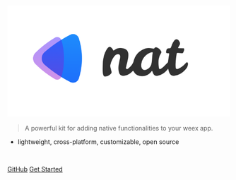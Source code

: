 ![nat](_assets/images/nat_logo.png)

> A powerful kit for adding native functionalities to your weex app.

- lightweight, cross-platform, customizable, open source

<br>

[GitHub](https://github.com/natjs/nat)
[Get Started](#quick-start)

<!-- ![color](#fff) -->
